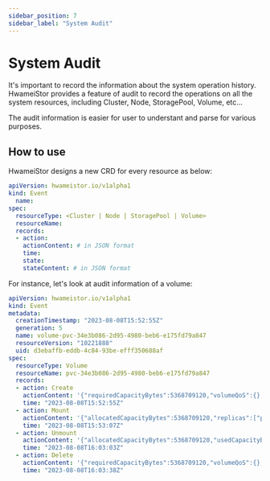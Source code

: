 ```yaml
---
sidebar_position: 7
sidebar_label: "System Audit"
---
```


# System Audit

It's important to record the information about the system operation history. HwameiStor provides a feature of audit to record the operations on all the system resources, including Cluster, Node, StoragePool, Volume, etc...

The audit information is easier for user to understant and parse for various purposes.

## How to use

HwameiStor designs a new CRD for every resource as below:

```yaml
apiVersion: hwameistor.io/v1alpha1
kind: Event
  name: 
spec:
  resourceType: <Cluster | Node | StoragePool | Volume>
  resourceName:
  records:
  - action:
    actionContent: # in JSON format
    time:
    state:
    stateContent: # in JSON format
```

For instance, let's look at audit information of a volume:

```yaml
apiVersion: hwameistor.io/v1alpha1
kind: Event
metadata:
  creationTimestamp: "2023-08-08T15:52:55Z"
  generation: 5
  name: volume-pvc-34e3b086-2d95-4980-beb6-e175fd79a847
  resourceVersion: "10221888"
  uid: d3ebaffb-eddb-4c84-93be-efff350688af
spec:
  resourceType: Volume
  resourceName: pvc-34e3b086-2d95-4980-beb6-e175fd79a847
  records:
  - action: Create
    actionContent: '{"requiredCapacityBytes":5368709120,"volumeQoS":{},"poolName":"LocalStorage_PoolHDD","replicaNumber":2,"convertible":true,"accessibility":{"nodes":["k8s-node1","k8s-master"],"zones":["default"],"regions":["default"]},"pvcNamespace":"default","pvcName":"mysql-data-volume","volumegroup":"db890e34-a092-49ac-872b-f2a422439c81"}'
    time: "2023-08-08T15:52:55Z"
  - action: Mount
    actionContent: '{"allocatedCapacityBytes":5368709120,"replicas":["pvc-34e3b086-2d95-4980-beb6-e175fd79a847-krp927","pvc-34e3b086-2d95-4980-beb6-e175fd79a847-wm7p56"],"state":"Ready","publishedNode":"k8s-node1","fsType":"xfs","rawblock":false}'
    time: "2023-08-08T15:53:07Z"
  - action: Unmount
    actionContent: '{"allocatedCapacityBytes":5368709120,"usedCapacityBytes":33783808,"totalInode":2621120,"usedInode":3,"replicas":["pvc-34e3b086-2d95-4980-beb6-e175fd79a847-krp927","pvc-34e3b086-2d95-4980-beb6-e175fd79a847-wm7p56"],"state":"Ready","publishedNode":"k8s-node1","fsType":"xfs","rawblock":false}'
    time: "2023-08-08T16:03:03Z"
  - action: Delete
    actionContent: '{"requiredCapacityBytes":5368709120,"volumeQoS":{},"poolName":"LocalStorage_PoolHDD","replicaNumber":2,"convertible":true,"accessibility":{"nodes":["k8s-node1","k8s-master"],"zones":["default"],"regions":["default"]},"pvcNamespace":"default","pvcName":"mysql-data-volume","volumegroup":"db890e34-a092-49ac-872b-f2a422439c81","config":{"version":1,"volumeName":"pvc-34e3b086-2d95-4980-beb6-e175fd79a847","requiredCapacityBytes":5368709120,"convertible":true,"resourceID":2,"readyToInitialize":true,"initialized":true,"replicas":[{"id":1,"hostname":"k8s-node1","ip":"10.6.113.101","primary":true},{"id":2,"hostname":"k8s-master","ip":"10.6.113.100","primary":false}]},"delete":true}'
    time: "2023-08-08T16:03:38Z"
```
